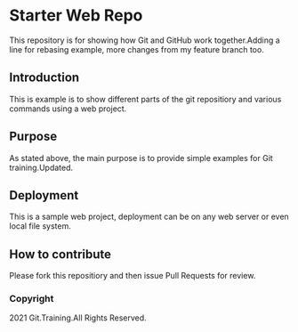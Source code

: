 # Starter Web Repo

This repository is for showing how Git and GitHub work together.Adding a line for rebasing example, more changes from my feature branch too.

## Introduction

This is example is to show different parts of the git repositiory and various commands using a web project. 

## Purpose

As stated above, the main purpose is to provide simple examples for Git training.Updated.

## Deployment

This is a sample web project, deployment can be on any web server or even local file system.

## How to contribute

Please fork this repositiory and then issue Pull Requests for review.

### Copyright

2021 Git.Training.All Rights Reserved.